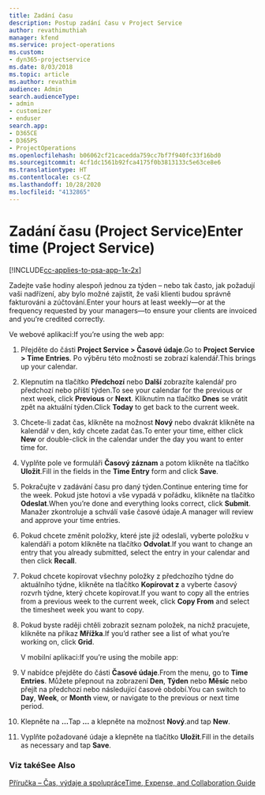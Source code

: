 ```yaml
---
title: Zadání času
description: Postup zadání času v Project Service
author: revathimuthiah
manager: kfend
ms.service: project-operations
ms.custom:
- dyn365-projectservice
ms.date: 8/03/2018
ms.topic: article
ms.author: revathim
audience: Admin
search.audienceType:
- admin
- customizer
- enduser
search.app:
- D365CE
- D365PS
- ProjectOperations
ms.openlocfilehash: b06062cf21cacedda759cc7bf7f940fc33f16bd0
ms.sourcegitcommit: 4cf1dc1561b92fca4175f0b3813133c5e63ce8e6
ms.translationtype: HT
ms.contentlocale: cs-CZ
ms.lasthandoff: 10/28/2020
ms.locfileid: "4132865"
---
```

# <a name="enter-time-project-service"></a><span data-ttu-id="9bf37-103">Zadání času (Project Service)</span><span class="sxs-lookup"><span data-stu-id="9bf37-103">Enter time (Project Service)</span></span>

[!INCLUDE[cc-applies-to-psa-app-1x-2x](../includes/cc-applies-to-psa-app-1x-2x.md)]

<span data-ttu-id="9bf37-104">Zadejte vaše hodiny alespoň jednou za týden – nebo tak často, jak požadují vaši nadřízení, aby bylo možné zajistit, že vaši klienti budou správně fakturováni a zúčtování.</span><span class="sxs-lookup"><span data-stu-id="9bf37-104">Enter your hours at least weekly—or at the frequency requested by your managers—to ensure your clients are invoiced and you’re credited correctly.</span></span>  
  
 <span data-ttu-id="9bf37-105">Ve webové aplikaci:</span><span class="sxs-lookup"><span data-stu-id="9bf37-105">If you’re using the web app:</span></span>  
  
1. <span data-ttu-id="9bf37-106">Přejděte do části **Project Service > Časové údaje**.</span><span class="sxs-lookup"><span data-stu-id="9bf37-106">Go to **Project Service > Time Entries**.</span></span> <span data-ttu-id="9bf37-107">Po výběru této možnosti se zobrazí kalendář.</span><span class="sxs-lookup"><span data-stu-id="9bf37-107">This brings up your calendar.</span></span>  
  
2. <span data-ttu-id="9bf37-108">Klepnutím na tlačítko **Předchozí** nebo **Další** zobrazíte kalendář pro předchozí nebo příští týden.</span><span class="sxs-lookup"><span data-stu-id="9bf37-108">To see your calendar for the previous or next week, click **Previous** or **Next**.</span></span> <span data-ttu-id="9bf37-109">Kliknutím na tlačítko **Dnes** se vrátit zpět na aktuální týden.</span><span class="sxs-lookup"><span data-stu-id="9bf37-109">Click **Today** to get back to the current week.</span></span>  
  
3. <span data-ttu-id="9bf37-110">Chcete-li zadat čas, klikněte na možnost **Nový** nebo dvakrát klikněte na kalendář v den, kdy chcete zadat čas.</span><span class="sxs-lookup"><span data-stu-id="9bf37-110">To enter your time, either click **New** or double-click in the calendar under the day you want to enter time for.</span></span>  
  
4. <span data-ttu-id="9bf37-111">Vyplňte pole ve formuláři **Časový záznam** a potom klikněte na tlačítko **Uložit**.</span><span class="sxs-lookup"><span data-stu-id="9bf37-111">Fill in the fields in the **Time Entry** form and click **Save**.</span></span>  
  
5. <span data-ttu-id="9bf37-112">Pokračujte v zadávání času pro daný týden.</span><span class="sxs-lookup"><span data-stu-id="9bf37-112">Continue entering time for the week.</span></span> <span data-ttu-id="9bf37-113">Pokud jste hotovi a vše vypadá v pořádku, klikněte na tlačítko **Odeslat**.</span><span class="sxs-lookup"><span data-stu-id="9bf37-113">When you’re done and everything looks correct, click **Submit**.</span></span> <span data-ttu-id="9bf37-114">Manažer zkontroluje a schválí vaše časové údaje.</span><span class="sxs-lookup"><span data-stu-id="9bf37-114">A manager will review and approve your time entries.</span></span>  
  
6. <span data-ttu-id="9bf37-115">Pokud chcete změnit položky, které jste již odeslali, vyberte položku v kalendáři a potom klikněte na tlačítko **Odvolat**.</span><span class="sxs-lookup"><span data-stu-id="9bf37-115">If you want to change an entry that you already submitted, select the entry in your calendar and then click **Recall**.</span></span>  
  
7. <span data-ttu-id="9bf37-116">Pokud chcete kopírovat všechny položky z předchozího týdne do aktuálního týdne, klikněte na tlačítko **Kopírovat z** a vyberte časový rozvrh týdne, který chcete kopírovat.</span><span class="sxs-lookup"><span data-stu-id="9bf37-116">If you want to copy all the entries from a previous week to the current week, click **Copy From** and select the timesheet week you want to copy.</span></span>  
  
8. <span data-ttu-id="9bf37-117">Pokud byste raději chtěli zobrazit seznam položek, na nichž pracujete, klikněte na příkaz **Mřížka**.</span><span class="sxs-lookup"><span data-stu-id="9bf37-117">If you’d rather see a list of what you’re working on, click **Grid**.</span></span>  
  
   <span data-ttu-id="9bf37-118">V mobilní aplikaci:</span><span class="sxs-lookup"><span data-stu-id="9bf37-118">If you’re using the mobile app:</span></span>  
  
9. <span data-ttu-id="9bf37-119">V nabídce přejděte do části **Časové údaje**.</span><span class="sxs-lookup"><span data-stu-id="9bf37-119">From the menu, go to **Time Entries**.</span></span>     <span data-ttu-id="9bf37-120">Můžete přepnout na zobrazení **Den**, **Týden** nebo **Měsíc** nebo přejít na předchozí nebo následující časové období.</span><span class="sxs-lookup"><span data-stu-id="9bf37-120">You can switch to **Day**, **Week**, or **Month** view, or navigate to the previous or next time period.</span></span>  
  
10. <span data-ttu-id="9bf37-121">Klepněte na **…**</span><span class="sxs-lookup"><span data-stu-id="9bf37-121">Tap **…**</span></span> <span data-ttu-id="9bf37-122">a klepněte na možnost **Nový**.</span><span class="sxs-lookup"><span data-stu-id="9bf37-122">and tap **New**.</span></span>  
  
11. <span data-ttu-id="9bf37-123">Vyplňte požadované údaje a klepněte na tlačítko **Uložit**.</span><span class="sxs-lookup"><span data-stu-id="9bf37-123">Fill in the details as necessary and tap **Save**.</span></span>  
  
### <a name="see-also"></a><span data-ttu-id="9bf37-124">Viz také</span><span class="sxs-lookup"><span data-stu-id="9bf37-124">See Also</span></span>  
 [<span data-ttu-id="9bf37-125">Příručka – Čas, výdaje a spolupráce</span><span class="sxs-lookup"><span data-stu-id="9bf37-125">Time, Expense, and Collaboration Guide</span></span>](../psa/time-expense-collaboration-guide.md)
